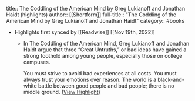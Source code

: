 title:: The Coddling of the American Mind by Greg Lukianoff and Jonathan Haidt (highlights)
author:: [[Shortform]]
full-title:: "The Coddling of the American Mind by Greg Lukianoff and Jonathan Haidt"
category:: #books

- Highlights first synced by [[Readwise]] [[Nov 19th, 2022]]
	- In The Coddling of the American Mind, Greg Lukianoff and Jonathan Haidt argue that three “Great Untruths,” or bad ideas have gained a strong foothold among young people, especially those on college campuses.
	  
	  You must strive to avoid bad experiences at all costs.
	  You must always trust your emotions over reason.
	  The world is a black-and-white battle between good people and bad people; there is no middle ground. ([View Highlight](https://www.shortform.com/app/highlights/5f98bd07-35ba-4ebd-87e0-eff7c8f28d9e))
